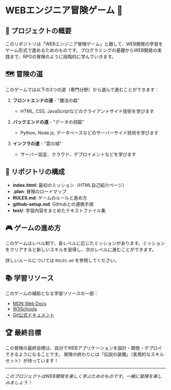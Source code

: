 # WEBエンジニア冒険ゲーム 🏰

## 📜 プロジェクトの概要

このリポジトリは「WEBエンジニア冒険ゲーム」と題して、WEB開発の学習をゲーム形式で進めるためのものです。プログラミングの基礎からWEB開発の実践まで、RPGの冒険のように段階的に学んでいきます。

## 🗺️ 冒険の道

このゲームでは以下の3つの道（専門分野）から選んで進むことができます：

1. **フロントエンドの道** - "魔法の森"
   - HTML, CSS, JavaScriptなどのクライアントサイド技術を学びます

2. **バックエンドの道** - "データの洞窟"
   - Python, Node.js, データベースなどのサーバーサイド技術を学びます

3. **インフラの道** - "雲の城"
   - サーバー設定、クラウド、デプロイメントなどを学びます

## 📂 リポジトリの構成

- **index.html**: 最初のミッション（HTML自己紹介ページ）
- **.plan**: 冒険のロードマップ
- **RULES.md**: ゲームのルールと進め方
- **github-setup.md**: GitHubとの連携手順
- **text/**: 学習内容をまとめたテキストファイル集

## 🎮 ゲームの進め方

このゲームはレベル制で、各レベルに応じたミッションがあります。ミッションをクリアすると新しいスキルを習得し、次のレベルに進むことができます。

詳しいルールについては `RULES.md` を参照してください。

## 📚 学習リソース

このゲームの補助となる学習リソースの一部：

- [MDN Web Docs](https://developer.mozilla.org/ja/)
- [W3Schools](https://www.w3schools.com/)
- [Git公式ドキュメント](https://git-scm.com/book/ja/v2)

## 🏆 最終目標

この冒険の最終目標は、自分でWEBアプリケーションを設計・開発・デプロイできるようになることです。
冒険の終わりには「伝説の装備」（実用的なスキルセット）が待っています！

---

*このプロジェクトはWEB開発を楽しく学ぶためのものです。一緒に冒険を楽しみましょう！* 